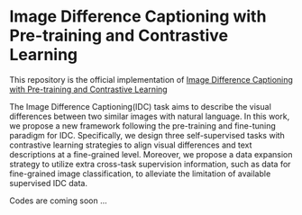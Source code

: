 # Image Difference Captioning with Pre-training and Contrastive Learning

This repository is the official implementation of [Image Difference Captioning with Pre-training and Contrastive Learning](https://arxiv.org/abs/2202.04298)


The Image Difference Captioning(IDC) task aims to describe the visual differences between two similar images with natural language. In this work, we propose a new  framework following the pre-training and fine-tuning paradigm for IDC. Specifically, we design three self-supervised tasks with contrastive learning strategies to align visual differences and text descriptions at a fine-grained level. Moreover, we propose a data expansion strategy to utilize extra cross-task supervision information, such as data for fine-grained image classification, to alleviate the limitation of available supervised IDC data.





Codes are coming soon ...
